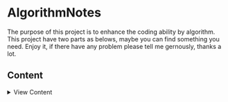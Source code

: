 # AlgorithmNotes

The purpose of this project is to enhance the coding ability by algorithm. This project have two parts as belows, maybe you can find something you need. Enjoy it, if there have any problem please tell me gernously, thanks a lot.

## Content

<details>
<summary>View Content</summary>

- [chp](https://github.com/i0Ek3/AlgorithmNotes/tree/master/code/chp?1530411862944)
    - [chp02](https://github.com/i0Ek3/AlgorithmNotes/tree/master/code/chp/chp02?1530412172905)
    - [chp03](https://github.com/i0Ek3/AlgorithmNotes/tree/master/code/chp/chp03?1530412209104)

- [extra](https://github.com/i0Ek3/AlgorithmNotes/tree/master/code/extra?1530411891569)

</details>




